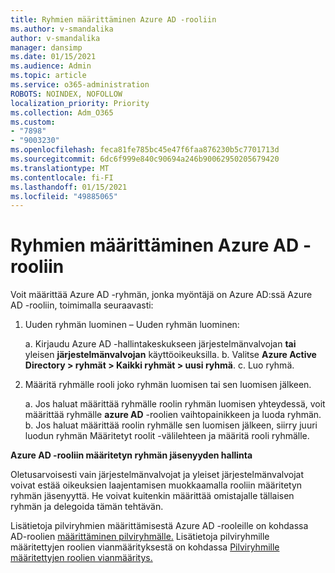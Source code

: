 ```yaml
---
title: Ryhmien määrittäminen Azure AD -rooliin
ms.author: v-smandalika
author: v-smandalika
manager: dansimp
ms.date: 01/15/2021
ms.audience: Admin
ms.topic: article
ms.service: o365-administration
ROBOTS: NOINDEX, NOFOLLOW
localization_priority: Priority
ms.collection: Adm_O365
ms.custom:
- "7898"
- "9003230"
ms.openlocfilehash: feca81fe785bc45e47f6faa876230b5c7701713d
ms.sourcegitcommit: 6dc6f999e840c90694a246b90062950205679420
ms.translationtype: MT
ms.contentlocale: fi-FI
ms.lasthandoff: 01/15/2021
ms.locfileid: "49885065"
---
```

# <a name="assigning-groups-to-azure-ad-role"></a>Ryhmien määrittäminen Azure AD -rooliin

Voit määrittää Azure AD -ryhmän, jonka myöntäjä on Azure AD:ssä Azure AD -rooliin, toimimalla seuraavasti:

1. Uuden ryhmän luominen – Uuden ryhmän luominen:

    a. Kirjaudu Azure AD -hallintakeskukseen järjestelmänvalvojan **tai** yleisen **järjestelmänvalvojan** käyttöoikeuksilla.
    b. Valitse **Azure Active Directory > ryhmät > Kaikki ryhmät > uusi ryhmä**.
    c. Luo ryhmä.

2. Määritä ryhmälle rooli joko ryhmän luomisen tai sen luomisen jälkeen.

    a. Jos haluat määrittää ryhmälle roolin ryhmän luomisen yhteydessä, voit määrittää ryhmälle **azure AD** -roolien vaihtopainikkeen ja luoda ryhmän.
    b. Jos haluat määrittää roolin ryhmälle sen luomisen  jälkeen, siirry juuri luodun ryhmän Määritetyt roolit -välilehteen ja määritä rooli ryhmälle.  

**Azure AD -rooliin määritetyn ryhmän jäsenyyden hallinta**

Oletusarvoisesti vain järjestelmänvalvojat ja yleiset järjestelmänvalvojat voivat estää oikeuksien laajentamisen muokkaamalla rooliin määritetyn ryhmän jäsenyyttä. He voivat kuitenkin määrittää omistajalle tällaisen ryhmän ja delegoida tämän tehtävän.

Lisätietoja pilviryhmien määrittämisestä Azure AD -rooleille on kohdassa AD-roolien [määrittäminen pilviryhmälle.](https://docs.microsoft.com/azure/active-directory/roles/groups-concept) Lisätietoja pilviryhmille määritettyjen roolien vianmäärityksestä on kohdassa [Pilviryhmille määritettyjen roolien vianmääritys.](https://docs.microsoft.com/azure/active-directory/roles/groups-faq-troubleshooting)





